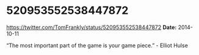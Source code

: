 # 520953552538447872
https://twitter.com/TomFrankly/status/520953552538447872
**Date:** 2014-10-11

“The most important part of the game is your game piece.” - Elliot Hulse
